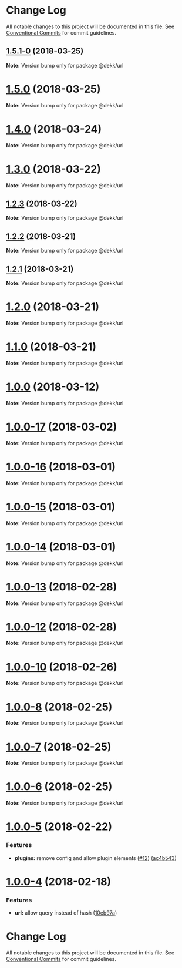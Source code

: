 # Change Log

All notable changes to this project will be documented in this file.
See [Conventional Commits](https://conventionalcommits.org) for commit guidelines.

<a name="1.5.1-0"></a>
## [1.5.1-0](https://github.com/sinnerschrader/dekk/compare/v1.5.0...v1.5.1-0) (2018-03-25)




**Note:** Version bump only for package @dekk/url

<a name="1.5.0"></a>
# [1.5.0](https://github.com/sinnerschrader/dekk/compare/v1.4.0...v1.5.0) (2018-03-25)




**Note:** Version bump only for package @dekk/url

<a name="1.4.0"></a>
# [1.4.0](https://github.com/sinnerschrader/dekk/compare/v1.3.0...v1.4.0) (2018-03-24)




**Note:** Version bump only for package @dekk/url

<a name="1.3.0"></a>
# [1.3.0](https://github.com/sinnerschrader/dekk/compare/v1.2.3...v1.3.0) (2018-03-22)




**Note:** Version bump only for package @dekk/url

<a name="1.2.3"></a>
## [1.2.3](https://github.com/sinnerschrader/dekk/compare/v1.2.2...v1.2.3) (2018-03-22)




**Note:** Version bump only for package @dekk/url

<a name="1.2.2"></a>
## [1.2.2](https://github.com/sinnerschrader/dekk/compare/v1.2.1...v1.2.2) (2018-03-21)




**Note:** Version bump only for package @dekk/url

<a name="1.2.1"></a>
## [1.2.1](https://github.com/sinnerschrader/dekk/compare/v1.2.0...v1.2.1) (2018-03-21)




**Note:** Version bump only for package @dekk/url

<a name="1.2.0"></a>
# [1.2.0](https://github.com/sinnerschrader/dekk/compare/v1.0.0...v1.2.0) (2018-03-21)




**Note:** Version bump only for package @dekk/url

<a name="1.1.0"></a>
# [1.1.0](https://github.com/sinnerschrader/dekk/compare/v1.0.0...v1.1.0) (2018-03-21)




**Note:** Version bump only for package @dekk/url

<a name="1.0.0"></a>
# [1.0.0](https://github.com/sinnerschrader/dekk/compare/v1.0.0-17...v1.0.0) (2018-03-12)




**Note:** Version bump only for package @dekk/url

<a name="1.0.0-17"></a>
# [1.0.0-17](https://github.com/sinnerschrader/dekk/compare/v1.0.0-16...v1.0.0-17) (2018-03-02)




**Note:** Version bump only for package @dekk/url

<a name="1.0.0-16"></a>
# [1.0.0-16](https://github.com/sinnerschrader/dekk/compare/v1.0.0-15...v1.0.0-16) (2018-03-01)




**Note:** Version bump only for package @dekk/url

<a name="1.0.0-15"></a>
# [1.0.0-15](https://github.com/sinnerschrader/dekk/compare/v1.0.0-14...v1.0.0-15) (2018-03-01)




**Note:** Version bump only for package @dekk/url

<a name="1.0.0-14"></a>
# [1.0.0-14](https://github.com/sinnerschrader/dekk/compare/v1.0.0-13...v1.0.0-14) (2018-03-01)




**Note:** Version bump only for package @dekk/url

<a name="1.0.0-13"></a>
# [1.0.0-13](https://github.com/sinnerschrader/dekk/compare/v1.0.0-12...v1.0.0-13) (2018-02-28)




**Note:** Version bump only for package @dekk/url

<a name="1.0.0-12"></a>
# [1.0.0-12](https://github.com/sinnerschrader/dekk/compare/v1.0.0-11...v1.0.0-12) (2018-02-28)




**Note:** Version bump only for package @dekk/url

<a name="1.0.0-10"></a>
# [1.0.0-10](https://github.com/sinnerschrader/dekk/compare/v1.0.0-9...v1.0.0-10) (2018-02-26)




**Note:** Version bump only for package @dekk/url

<a name="1.0.0-8"></a>
# [1.0.0-8](https://github.com/sinnerschrader/dekk/compare/v1.0.0-7...v1.0.0-8) (2018-02-25)




**Note:** Version bump only for package @dekk/url

<a name="1.0.0-7"></a>
# [1.0.0-7](https://github.com/sinnerschrader/dekk/compare/v1.0.0-6...v1.0.0-7) (2018-02-25)




**Note:** Version bump only for package @dekk/url

<a name="1.0.0-6"></a>
# [1.0.0-6](https://github.com/sinnerschrader/dekk/compare/v1.0.0-5...v1.0.0-6) (2018-02-25)




**Note:** Version bump only for package @dekk/url

<a name="1.0.0-5"></a>
# [1.0.0-5](https://github.com/sinnerschrader/dekk/compare/v1.0.0-4...v1.0.0-5) (2018-02-22)


### Features

* **plugins:** remove config and allow plugin elements ([#12](https://github.com/sinnerschrader/dekk/issues/12)) ([ac4b543](https://github.com/sinnerschrader/dekk/commit/ac4b543))




<a name="1.0.0-4"></a>
# [1.0.0-4](https://github.com/sinnerschrader/dekk/compare/v1.0.0-3...v1.0.0-4) (2018-02-18)


### Features

* **url:** allow query instead of hash ([10eb97a](https://github.com/sinnerschrader/dekk/commit/10eb97a))




# Change Log

All notable changes to this project will be documented in this file.
See [Conventional Commits](https://conventionalcommits.org) for commit guidelines.
